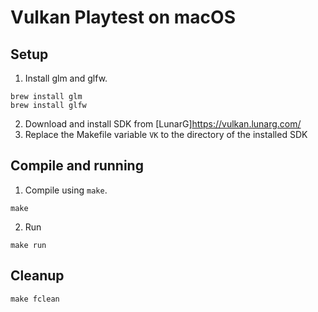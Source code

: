 # Vulkan Playtest on macOS

## Setup

1. Install glm and glfw.
```
brew install glm
brew install glfw
```
2. Download and install SDK from [LunarG]https://vulkan.lunarg.com/
3. Replace the Makefile variable `VK` to the directory of the installed SDK

## Compile and running

1. Compile using `make`.
```
make
```
2. Run
```
make run
```

## Cleanup

```
make fclean
```
